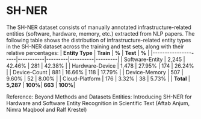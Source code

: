 # SH-NER
The SH-NER dataset consists of manually annotated infrastructure-related entities (software, hardware, memory, etc.) extracted from NLP papers.
The following table shows the distribution of infrastructure-related entity types in the SH-NER dataset across the training and test sets, along with their relative percentages:
| **Entity Type**     | **Train** | **%**   | **Test** | **%**   |
|---------------------|-----------|---------|----------|---------|
| Software-Entity     | 2,245     | 42.46%  | 281      | 42.38%  |
| Hardware-Device     | 1,478     | 27.95%  | 174      | 26.24%  |
| Device-Count        | 881       | 16.66%  | 118      | 17.79%  |
| Device-Memory       | 507       | 9.60%   | 52       | 8.00%   |
| Cloud-Platform      | 176       | 3.32%   | 38       | 5.73%   |
| **Total**           | **5,287** | **100%**| **663**  | **100%**|



Reference:
Beyond Methods and Datasets Entities: Introducing SH-NER for Hardware and Software Entity Recognition in Scientific Text (Aftab Anjum, Nimra Maqbool and Ralf Krestel)

